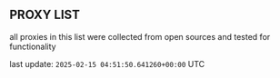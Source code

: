 ## PROXY LIST

all proxies in this list were collected from open sources and tested for functionality

last update: `2025-02-15 04:51:50.641260+00:00` UTC